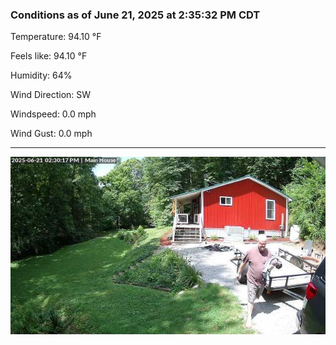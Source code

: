 ### Conditions as of June 21, 2025 at 2:35:32 PM CDT 

Temperature: 94.10 &deg;F

Feels like: 94.10 &deg;F

Humidity: 64%

Wind Direction: SW

Windspeed: 0.0 mph

Wind Gust: 0.0 mph

---

<img src="./images/latest.jpeg"/>

